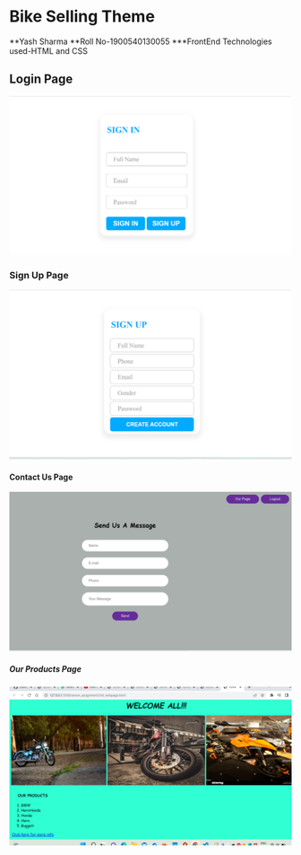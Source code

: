 # Bike Selling Theme
**Yash Sharma
**Roll No-1900540130055
***FrontEnd Technologies used-HTML and CSS
## Login Page
![LoginPage!](https://github.com/zack160/xenonStack/blob/main/images/LoginPage.png)
### Sign Up Page
![](https://github.com/zack160/xenonStack/blob/main/images/SignUpPage.png)
#### Contact Us Page
![](https://github.com/zack160/xenonStack/blob/main/images/contactUs.png)
##### Our Products Page
![](https://github.com/zack160/xenonStack/blob/main/images/Screenshot%20(84).png)
